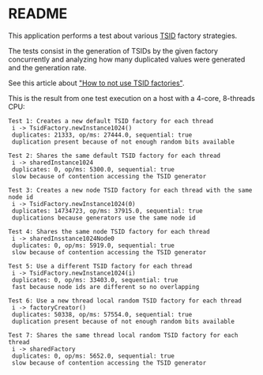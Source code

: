 # README

This application performs a test about various [TSID](https://github.com/f4b6a3/tsid-creator) factory strategies.

The tests consist in the generation of TSIDs by the given factory concurrently and analyzing how many duplicated values were generated and the generation rate.

See this article about ["How to not use TSID factories"](https://fillumina.wordpress.com/2023/01/19/how-to-not-use-tsid-factories/).

This is the result from one test execution on a host with a 4-core, 8-threads CPU:

```
Test 1: Creates a new default TSID factory for each thread
 i -> TsidFactory.newInstance1024()
 duplicates: 21333, op/ms: 27444.0, sequential: true
 duplication present because of not enough random bits available

Test 2: Shares the same default TSID factory for each thread
 i -> sharedInstance1024
 duplicates: 0, op/ms: 5300.0, sequential: true
 slow because of contention accessing the TSID generator

Test 3: Creates a new node TSID factory for each thread with the same node id
 i -> TsidFactory.newInstance1024(0)
 duplicates: 14734723, op/ms: 37915.0, sequential: true
 duplications because generators use the same node id

Test 4: Shares the same node TSID factory for each thread
 i -> sharedInsstance1024Node0
 duplicates: 0, op/ms: 5919.0, sequential: true
 slow because of contention accessing the TSID generator

Test 5: Use a different TSID factory for each thread
 i -> TsidFactory.newInstance1024(i)
 duplicates: 0, op/ms: 33403.0, sequential: true
 fast because node ids are different so no overlapping

Test 6: Use a new thread local random TSID factory for each thread
 i -> factoryCreator()
 duplicates: 50338, op/ms: 57554.0, sequential: true
 duplication present because of not enough random bits available

Test 7: Shares the same thread local random TSID factory for each thread
 i -> sharedFactory
 duplicates: 0, op/ms: 5652.0, sequential: true
 slow because of contention accessing the TSID generator
```
